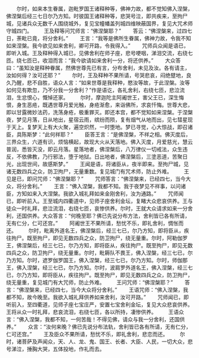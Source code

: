 <!-- { "loadSidebar": true } -->
　　尔时，如来本生眷属，迦毗罗国王诸释种等，佛神力故，都不觉知佛入涅槃，佛涅槃后经三七日尔乃方知。时彼国王诸释种等，悲哭号泣，即共疾来，至拘尸城，见诸兵众无数千人围绕城外，复见宝幢幡盖列城四维映蔽国界，复见大咒术师守城四门。
　　王及释等问咒师言：“佛涅槃耶？”
　　答云：“佛涅槃来，过四七日，荼毗已竟，将分舍利。”
　　王言：“我等是佛所生眷属，佛神力故，令我不知如来涅槃。我今欲见如来舍利，卿可开路，令我得入。”
　　咒师兵众闻是语已，即听入城。王及释种得入城已，见佛舍利在师子座，悲号哽咽，涕泪交流，右绕七匝。绕七匝已，收泪而言：“我今欲请如来舍利一分，将还供养。”
　　大众答曰：“虽知汝是释种眷属，然佛世尊先已有言，分布舍利，未见及汝。各有请主，汝如何得？汝可还耶？”
　　尔时，王及释种不果所请，号哭悲哀，闷绝躄地，良久乃醒，悲不自胜，语众人言：“如来世尊是我释种，愍汝等故，于此涅槃。汝等如何见有欺忽，乃不分我一分舍利？”作是语讫，各礼舍利，右绕七匝，悲泣流泪，生忿恨心，慨悼还家。
　　尔时，摩迦陀主阿阇世王，害父王已，深生悔恨，身生恶疮，既遇世尊月爱光触，身疮渐愈，来诣佛所，求哀忏悔。世尊大悲，即以甘露微妙法药，洗荡身疮，极重罪灭。即还本宫，都不觉知如来涅槃。于涅槃夜，梦见月落，日从地出，星宿云雨，缤纷而陨，复有烟气从地而出，见七彗星现于天上。复梦天上有大火聚，遍空炽然，一时堕地。梦已寻觉，心大惊战，即召诸臣，具陈斯梦：“此何祥耶？”
　　臣答王言：“是佛涅槃，不祥之相。佛灭度后，三界众生，六道有识，烦恼横起，故现大火从天落地。佛入灭度，月爱慈光，慧云普润，悉皆灭没，即云月落。星落地者，佛涅槃后，八万律仪一切戒法，众生违反，不依佛教，乃行邪法，堕于地狱。日出地者，佛涅槃后，三塗恶道，苦聚日光，出现世间，故感斯梦。”
　　王闻是语，将诸臣从，夜半即来。至拘尸城，见诸无数四兵之众，防卫拘尸，无量重数。复见城门有咒术师，防止外难。
　　王见是已，即问咒师：“佛涅槃耶？”
　　咒师答言：“佛涅槃来，已经四七，当今大众，将分舍利。”
　　王言：“佛入涅槃，我都不知。我于夜梦见不祥事，以问诸臣，方知如来入大涅槃。我欲入城礼拜如来金刚舍利，汝为通路。”
　　咒师闻已，即听前入。王至城内四衢道中，见师子座舍利金坛，复睹大众悲哀供养。王与徒众一时礼拜，悲泣流泪，右绕七匝，哀惨供养。尔时，王就大众请求如来一分舍利，还国供养。大众答言：“何晚至耶？佛已先说分布方法，舍利皆已各有所请，无有仁分，仁可还宫。”
　　阿阇世王不果所请，愁忧不乐，即礼舍利，惆怅而还。
　　尔时，毗离外道名王，佛涅槃后，经三七已，尔乃方知，即将臣从，疾往拘尸。既至拘尸，即见无数四兵之众，防卫拘尸，绕无量重。尔时，阿勒伽罗王，佛涅槃后，经三七已，尔乃方知，即将臣从，疾往拘尸。既至拘尸，即见无数四兵之众，防卫拘尸，绕无量重。尔时，毗耨队不畏王，佛入涅槃，经三七已，尔乃方知。尔时，遮罗伽罗国王，佛入涅槃，经三七已，尔乃方知。尔时，师伽那王，佛入涅槃，经三七已，尔乃方知。尔时，波肩罗外道名王，佛入涅槃，经三七已，尔乃方知，即将臣从，疾往拘尸。既至拘尸，即见无数四兵之众，防卫拘尸，绕无量重，复见城门有大咒师，防止外难。
　　王问咒师：“佛涅槃耶？”
　　答言：“佛涅槃来，已经四七，当今大众将分舍利。”
　　王语咒师：“佛入涅槃，我都不知，故今晚至。我欲入城礼拜供养如来舍利，汝可开路。”
　　咒师闻已，即听前入，至四衢道，见师子座七宝庄严，安置七宝舍利金坛，复见大众悲哀供养。王将从众一时礼拜，悲哀流泪，右绕七匝，各以所持，凄惨供养。
　　王语众言：“佛入涅槃，我都不知，一何苦哉！不得见佛，请众与我一分舍利，还国供养。”
　　众言：“汝何来晚？佛已先说分布法轨，舍利皆已各有所请，无有仁分，仁可还宫。”
　　王及臣众不果所请，愁忧不乐，即礼舍利，悲恋而还。
　　尔时，诸菩萨及声闻众，天、人、龙、鬼、国王、长者、大臣、人民，一切大众，悲号涕泣，捶胸大哭，五体投地，作礼而去。 
